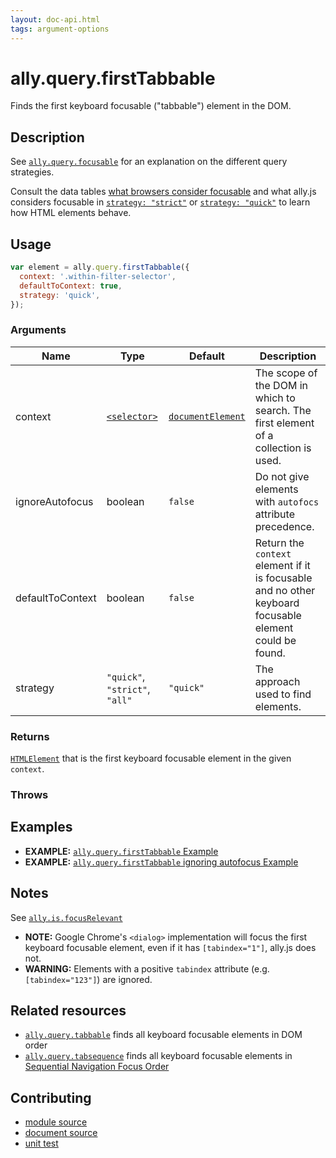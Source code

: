 ```yaml
---
layout: doc-api.html
tags: argument-options
---
```


# ally.query.firstTabbable

Finds the first keyboard focusable ("tabbable") element in the DOM.


## Description

See [`ally.query.focusable`](./focusable.md) for an explanation on the different query strategies.

Consult the data tables [what browsers consider focusable](../../data-tables/focusable.md) and what ally.js considers focusable in [`strategy: "strict"`](../../data-tables/focusable.strict.md) or [`strategy: "quick"`](../../data-tables/focusable.quick.md) to learn how HTML elements behave.


## Usage

```js
var element = ally.query.firstTabbable({
  context: '.within-filter-selector',
  defaultToContext: true,
  strategy: 'quick',
});
```

### Arguments

| Name | Type | Default | Description |
| ---- | ---- | ------- | ----------- |
| context | [`<selector>`](../concepts.md#Selector) | [`documentElement`](https://developer.mozilla.org/en-US/docs/Web/API/Document/documentElement) | The scope of the DOM in which to search. The first element of a collection is used. |
| ignoreAutofocus | boolean | `false` | Do not give elements with `autofocs` attribute precedence. |
| defaultToContext | boolean | `false` | Return the `context` element if it is focusable and no other keyboard focusable element could be found. |
| strategy | `"quick"`, `"strict"`, `"all"` | `"quick"` | The approach used to find elements. |

### Returns

[`HTMLElement`](https://developer.mozilla.org/en/docs/Web/API/HTMLElement) that is the first keyboard focusable element in the given `context`.

### Throws


## Examples

* **EXAMPLE:** [`ally.query.firstTabbable` Example](./first-tabbable.example.html)
* **EXAMPLE:** [`ally.query.firstTabbable` ignoring autofocus Example](./first-tabbable.example-2.html)


## Notes

See [`ally.is.focusRelevant`](../is/focus-relevant.md#Notes)

* **NOTE:** Google Chrome's `<dialog>` implementation will focus the first keyboard focusable element, even if it has `[tabindex="1"]`, ally.js does not.
* **WARNING:** Elements with a positive `tabindex` attribute (e.g. `[tabindex="123"]`) are ignored.


## Related resources

* [`ally.query.tabbable`](tabbable.md) finds all keyboard focusable elements in DOM order
* [`ally.query.tabsequence`](tabsequence.md) finds all keyboard focusable elements in [Sequential Navigation Focus Order](../../concepts.md#Sequential-navigation-focus-order)


## Contributing

* [module source](https://github.com/medialize/ally.js/blob/master/src/query/first-tabbable.js)
* [document source](https://github.com/medialize/ally.js/blob/master/docs/api/query/first-tabbable.md)
* [unit test](https://github.com/medialize/ally.js/blob/master/test/unit/query.first-tabbable.test.js)

